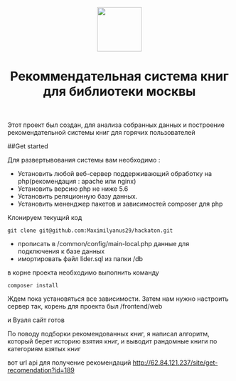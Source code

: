 <p align="center">
    <a href="https://github.com/yiisoft" target="_blank">
        <img src="https://avatars0.githubusercontent.com/u/993323" height="100px">
    </a>
    <h1 align="center">Рекоммендательная система книг для библиотеки москвы</h1>
    <br>
</p>

Этот проект был создан, для анализа собранных данных и построение рекомендательной системы книг для горячих пользователей

##Get started


Для развертывования системы вам необходимо : 

- Установить любой веб-сервер поддерживающий обработку на php(рекомендация : apache или nginx)
- Установить версию php не ниже 5.6
- Установить реляционную базу данных.
- Установить мененджер пакетов и зависимостей composer для php





Клонируем текущий код 
```
git clone git@github.com:Maximilyanus29/hackaton.git
```

- прописать в /common/config/main-local.php данные для подключения к базе данных
- имортировать файл lider.sql из папки /db

в корне проекта необходимо выполнить команду 
```
composer install
```

Ждем пока установяться все зависимости.
Затем нам нужно настроить сервер так, корень для проекта был /frontend/web




и Вуаля сайт готов


По поводу подборки рекомендованных книг, я написал алгоритм, который берет историю взятия книг, и выводит рандомные книги по категориям взятых книг

вот url api для получение рекомендаций http://62.84.121.237/site/get-recomendation?id=189



